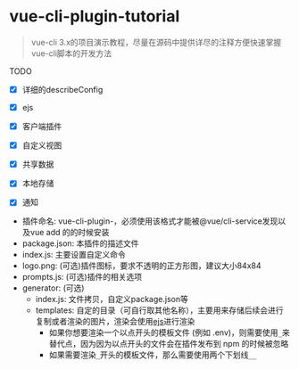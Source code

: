 # vue-cli-plugin-tutorial
> vue-cli 3.x的项目演示教程，尽量在源码中提供详尽的注释方便快速掌握vue-cli脚本的开发方法

TODO
- [x] 详细的describeConfig
- [x] ejs
- [x] 客户端插件
- [x] 自定义视图
- [x] 共享数据
- [x] 本地存储
- [x] 通知


- 插件命名: vue-cli-plugin-<name>，必须使用该格式才能被@vue/cli-service发现以及vue add <name>的的时候安装
- package.json: 本插件的描述文件
- index.js: 主要设置自定义命令
- logo.png: (可选)插件图标，要求不透明的正方形图，建议大小84x84
- prompts.js: (可选)插件的相关选项
- generator: (可选)
    - index.js: 文件拷贝，自定义package.json等
    - templates: 自定的目录（可自行取其他名称），主要用来存储后续会进行复制或者渲染的图片，渲染会使用[ejs](https://github.com/mde/ejs)进行渲染
        - 如果你想要渲染一个以点开头的模板文件 (例如 .env)，则需要使用`_`来替代点，因为因为以点开头的文件会在插件发布到 npm 的时候被忽略
        - 如果需要渲染`_`开头的模板文件，那么需要使用两个下划线`__`